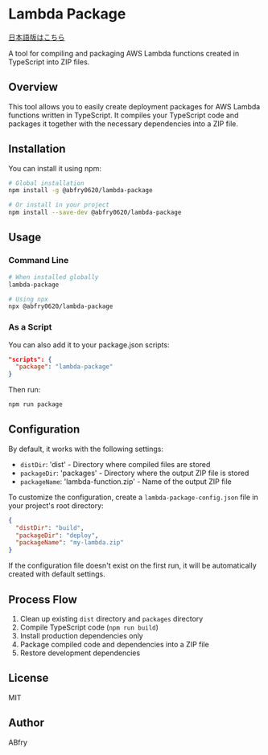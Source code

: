 # Lambda Package

[日本語版はこちら](README-ja.md)

A tool for compiling and packaging AWS Lambda functions created in TypeScript into ZIP files.

## Overview

This tool allows you to easily create deployment packages for AWS Lambda functions written in TypeScript. It compiles your TypeScript code and packages it together with the necessary dependencies into a ZIP file.

## Installation

You can install it using npm:

```bash
# Global installation
npm install -g @abfry0620/lambda-package

# Or install in your project
npm install --save-dev @abfry0620/lambda-package
```

## Usage

### Command Line

```bash
# When installed globally
lambda-package

# Using npx
npx @abfry0620/lambda-package
```

### As a Script

You can also add it to your package.json scripts:

```json
"scripts": {
  "package": "lambda-package"
}
```

Then run:

```bash
npm run package
```

## Configuration

By default, it works with the following settings:

- `distDir`: 'dist' - Directory where compiled files are stored
- `packageDir`: 'packages' - Directory where the output ZIP file is stored
- `packageName`: 'lambda-function.zip' - Name of the output ZIP file

To customize the configuration, create a `lambda-package-config.json` file in your project's root directory:

```json
{
  "distDir": "build",
  "packageDir": "deploy",
  "packageName": "my-lambda.zip"
}
```

If the configuration file doesn't exist on the first run, it will be automatically created with default settings.

## Process Flow

1. Clean up existing `dist` directory and `packages` directory
2. Compile TypeScript code (`npm run build`)
3. Install production dependencies only
4. Package compiled code and dependencies into a ZIP file
5. Restore development dependencies

## License

MIT

## Author

ABfry
